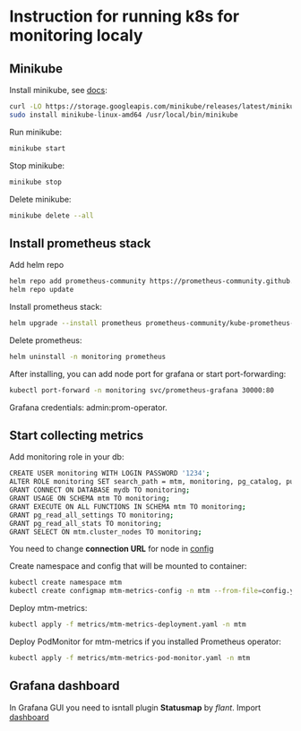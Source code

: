 # Instruction for running k8s for monitoring localy

## Minikube

Install minikube, see [docs](https://minikube.sigs.k8s.io/docs/start/):
```bash
curl -LO https://storage.googleapis.com/minikube/releases/latest/minikube-linux-amd64
sudo install minikube-linux-amd64 /usr/local/bin/minikube
```

Run minikube:
```bash
minikube start
```

Stop minikube:
```bash
minikube stop
```

Delete minikube:
```bash
minikube delete --all
```

## Install prometheus stack

Add helm repo
```bash
helm repo add prometheus-community https://prometheus-community.github.io/helm-charts
helm repo update
```

Install prometheus stack:
```bash
helm upgrade --install prometheus prometheus-community/kube-prometheus-stack -n monitoring --create-namespace
```

Delete prometheus:
```bash
helm uninstall -n monitoring prometheus
```

After installing, you can add node port for grafana or start port-forwarding:
```bash
kubectl port-forward -n monitoring svc/prometheus-grafana 30000:80
```
Grafana credentials: admin:prom-operator.

## Start collecting metrics
 
Add monitoring role in your db:
```bash
CREATE USER monitoring WITH LOGIN PASSWORD '1234';
ALTER ROLE monitoring SET search_path = mtm, monitoring, pg_catalog, public;
GRANT CONNECT ON DATABASE mydb TO monitoring;
GRANT USAGE ON SCHEMA mtm TO monitoring;
GRANT EXECUTE ON ALL FUNCTIONS IN SCHEMA mtm TO monitoring;
GRANT pg_read_all_settings TO monitoring;
GRANT pg_read_all_stats TO monitoring;
GRANT SELECT ON mtm.cluster_nodes TO monitoring;
```

You need to change **connection URL** for node in [config](metrics/config.yaml)

Create namespace and config that will be mounted to container:
```bash
kubectl create namespace mtm
kubectl create configmap mtm-metrics-config -n mtm --from-file=config.yaml=metrics/config.yaml
```

Deploy mtm-metrics:
```bash
kubectl apply -f metrics/mtm-metrics-deployment.yaml -n mtm
```

Deploy PodMonitor for mtm-metrics if you installed Prometheus operator:
```bash
kubectl apply -f metrics/mtm-metrics-pod-monitor.yaml -n mtm
```

## Grafana dashboard

In Grafana GUI you need to isntall plugin **Statusmap** by _flant_.
Import [dashboard](../../metrics/grafana/nodes.json)

